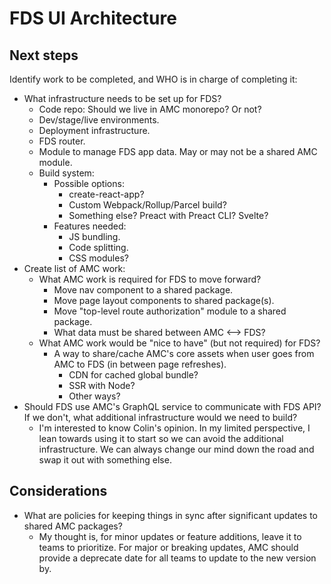 # FDS UI Architecture

## Next steps

Identify work to be completed, and WHO is in charge of completing it:

- What infrastructure needs to be set up for FDS?
    - Code repo: Should we live in AMC monorepo? Or not?
    - Dev/stage/live environments.
    - Deployment infrastructure.
    - FDS router.
    - Module to manage FDS app data. May or may not be a shared AMC module.
    - Build system:
        - Possible options:
            - create-react-app?
            - Custom Webpack/Rollup/Parcel build?
            - Something else? Preact with Preact CLI? Svelte?
        - Features needed:
            - JS bundling.
            - Code splitting.
            - CSS modules?
- Create list of AMC work:
    - What AMC work is required for FDS to move forward?
        - Move nav component to a shared package.
        - Move page layout components to shared package(s).
        - Move "top-level route authorization" module to a shared package.
        - What data must be shared between AMC <--> FDS?
    - What AMC work would be "nice to have" (but not required) for FDS?
        - A way to share/cache AMC's core assets when user goes from AMC to FDS (in between page refreshes).
            - CDN for cached global bundle?
            - SSR with Node?
            - Other ways?
- Should FDS use AMC's GraphQL service to communicate with FDS API? If we don't, what additional infrastructure would we need to build?
    - I'm interested to know Colin's opinion. In my limited perspective, I lean towards using it to start so we can avoid the additional infrastructure. We can always change our mind down the road and swap it out with something else.

## Considerations

- What are policies for keeping things in sync after significant updates to shared AMC packages?
    - My thought is, for minor updates or feature additions, leave it to teams to prioritize. For major or breaking updates, AMC should provide a deprecate date for all teams to update to the new version by.
